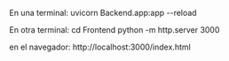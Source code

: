 En una terminal:
uvicorn Backend.app:app --reload

En otra terminal:
cd Frontend
python -m http.server 3000

en el navegador:
http://localhost:3000/index.html